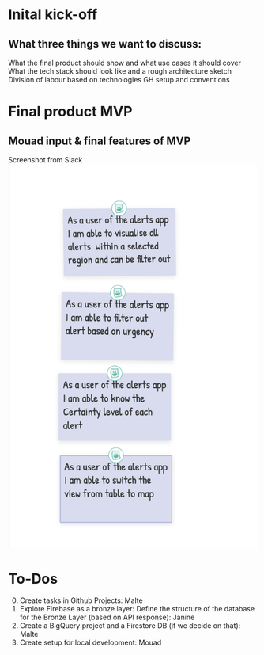 # Inital kick-off

## What three things we want to discuss:
What the final product should show and what use cases it should cover
What the tech stack should look like and a rough architecture sketch
Division of labour based on technologies
GH setup and conventions

# Final product MVP

## Mouad input & final features of MVP
Screenshot from Slack
![alt text](MVP.png)

# To-Dos
0. Create tasks in Github Projects: Malte
1. Explore Firebase as a bronze layer: Define the structure of the database for the Bronze Layer (based on API response): Janine
2. Create a BigQuery project and a Firestore DB (if we decide on that): Malte
4. Create setup for local development: Mouad
